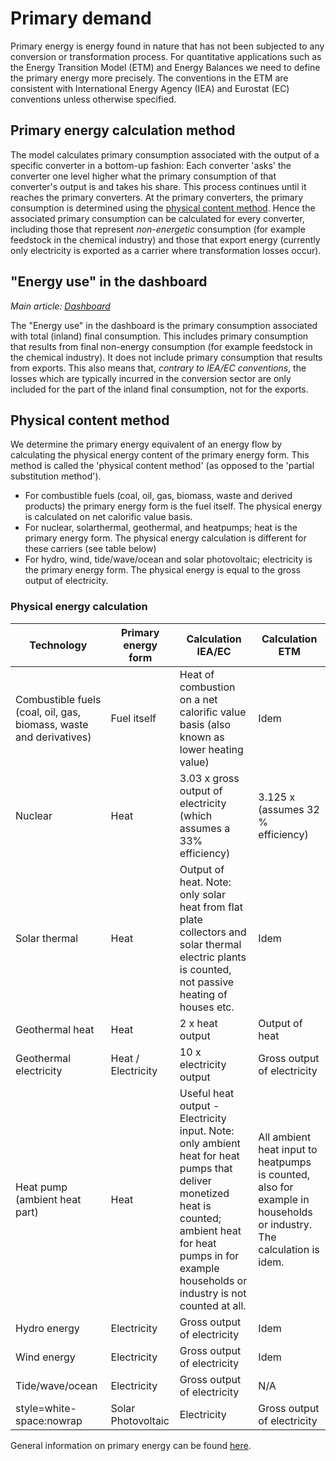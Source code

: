 # Primary demand

Primary energy is energy found in nature that has not been subjected to any conversion or transformation process. For quantitative applications such as the Energy Transition Model (ETM) and Energy Balances we need to define the primary energy more precisely. The conventions in the ETM are consistent with International Energy Agency (IEA) and Eurostat (EC) conventions unless otherwise specified.

Primary energy calculation method
---------------------------------

The model calculates primary consumption associated with the output of a specific converter in a bottom-up fashion: Each converter 'asks' the converter one level higher what the primary consumption of that converter's output is and takes his share. This process continues until it reaches the primary converters. At the primary converters, the primary consumption is determined using the [physical content method](primary_energy.md). Hence the associated primary consumption can be calculated for every converter, including those that represent *non-energetic* consumption (for example feedstock in the chemical industry) and those that export energy (currently only electricity is exported as a carrier where transformation losses occur).

"Energy use" in the dashboard
-----------------------------

*Main article: [Dashboard](dashboard.md)*

The "Energy use" in the dashboard is the primary consumption associated with total (inland) final consumption. This includes primary consumption that results from final non-energy consumption (for example feedstock in the chemical industry). It does not include primary consumption that results from exports. This also means that, *contrary to IEA/EC conventions*, the losses which are typically incurred in the conversion sector are only included for the part of the inland final consumption, not for the exports.

Physical content method
-----------------------

We determine the primary energy equivalent of an energy flow by calculating the physical energy content of the primary energy form. This method is called the 'physical content method' (as opposed to the 'partial substitution method').

-   For combustible fuels (coal, oil, gas, biomass, waste and derived products) the primary energy form is the fuel itself. The physical energy is calculated on net calorific value basis.
-   For nuclear, solarthermal, geothermal, and heatpumps; heat is the primary energy form. The physical energy calculation is different for these carriers (see table below)
-   For hydro, wind, tide/wave/ocean and solar photovoltaic; electricity is the primary energy form. The physical energy is equal to the gross output of electricity.

### Physical energy calculation

| Technology | Primary energy form | Calculation IEA/EC | Calculation ETM |
| ---------- | ------------------- | ------------------ | --------------- | 
| Combustible fuels (coal, oil, gas, biomass, waste and derivatives) | Fuel itself | Heat of combustion on a net calorific value basis (also known as lower heating value) | Idem | 
| Nuclear | Heat | 3.03 x gross output of electricity (which assumes a 33% efficiency) | 3.125 x (assumes 32 % efficiency) | 
| Solar thermal | Heat | Output of heat. Note: only solar heat from flat plate collectors and solar thermal electric plants is counted, not passive heating of houses etc. | Idem | 
| Geothermal heat | Heat | 2 x heat output | Output of heat | 
| Geothermal electricity | Heat / Electricity | 10 x electricity output | Gross output of electricity | 
| Heat pump (ambient heat part) | Heat | Useful heat output - Electricity input. Note: only ambient heat for heat pumps that deliver monetized heat is counted; ambient heat for heat pumps in for example households or industry is not counted at all. | All ambient heat input to heatpumps is counted, also for example in households or industry. The calculation is idem. | 
| Hydro energy | Electricity | Gross output of electricity | Idem | 
| Wind energy | Electricity | Gross output of electricity | Idem | 
| Tide/wave/ocean | Electricity | Gross output of electricity | N/A | 
| style=white-space:nowrap  |  Solar Photovoltaic | Electricity | Gross output of electricity | Idem | 

General information on primary energy can be found [here](http://en.wikipedia.org/wiki/Primary_energy).
